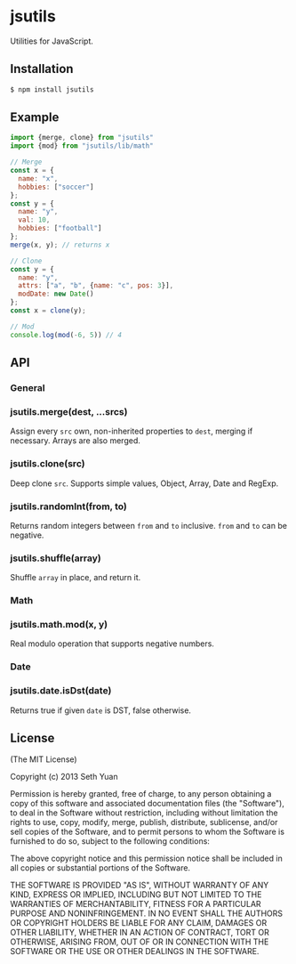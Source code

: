 # jsutils

Utilities for JavaScript.

## Installation

```bash
$ npm install jsutils
```

## Example

```js
import {merge, clone} from "jsutils"
import {mod} from "jsutils/lib/math"

// Merge
const x = {
  name: "x",
  hobbies: ["soccer"]
};
const y = {
  name: "y",
  val: 10,
  hobbies: ["football"]
};
merge(x, y); // returns x

// Clone
const y = {
  name: "y",
  attrs: ["a", "b", {name: "c", pos: 3}],
  modDate: new Date()
};
const x = clone(y);

// Mod
console.log(mod(-6, 5)) // 4
```

## API

### General

### jsutils.merge(dest, ...srcs)

Assign every `src` own, non-inherited properties to `dest`, merging if necessary. Arrays are also merged.

### jsutils.clone(src)

Deep clone `src`. Supports simple values, Object, Array, Date and RegExp.

### jsutils.randomInt(from, to)

Returns random integers between `from` and `to` inclusive. `from` and `to` can be negative.

### jsutils.shuffle(array)

Shuffle `array` in place, and return it.

### Math

### jsutils.math.mod(x, y)

Real modulo operation that supports negative numbers.

### Date

### jsutils.date.isDst(date)

Returns true if given `date` is DST, false otherwise.

## License

(The MIT License)

Copyright (c) 2013 Seth Yuan

Permission is hereby granted, free of charge, to any person obtaining a copy
of this software and associated documentation files (the "Software"), to deal
in the Software without restriction, including without limitation the rights
to use, copy, modify, merge, publish, distribute, sublicense, and/or sell
copies of the Software, and to permit persons to whom the Software is
furnished to do so, subject to the following conditions:

The above copyright notice and this permission notice shall be included in
all copies or substantial portions of the Software.

THE SOFTWARE IS PROVIDED "AS IS", WITHOUT WARRANTY OF ANY KIND, EXPRESS OR
IMPLIED, INCLUDING BUT NOT LIMITED TO THE WARRANTIES OF MERCHANTABILITY,
FITNESS FOR A PARTICULAR PURPOSE AND NONINFRINGEMENT. IN NO EVENT SHALL THE
AUTHORS OR COPYRIGHT HOLDERS BE LIABLE FOR ANY CLAIM, DAMAGES OR OTHER
LIABILITY, WHETHER IN AN ACTION OF CONTRACT, TORT OR OTHERWISE, ARISING FROM,
OUT OF OR IN CONNECTION WITH THE SOFTWARE OR THE USE OR OTHER DEALINGS IN
THE SOFTWARE.
